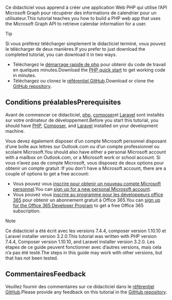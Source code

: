 <!-- markdownlint-disable MD002 MD041 -->

<span data-ttu-id="fd987-101">Ce didacticiel vous apprend à créer une application Web PHP qui utilise l’API Microsoft Graph pour récupérer des informations de calendrier pour un utilisateur.</span><span class="sxs-lookup"><span data-stu-id="fd987-101">This tutorial teaches you how to build a PHP web app that uses the Microsoft Graph API to retrieve calendar information for a user.</span></span>

> [!TIP]
> <span data-ttu-id="fd987-102">Si vous préférez télécharger simplement le didacticiel terminé, vous pouvez le télécharger de deux manières.</span><span class="sxs-lookup"><span data-stu-id="fd987-102">If you prefer to just download the completed tutorial, you can download it in two ways.</span></span>
>
> - <span data-ttu-id="fd987-103">Téléchargez le [démarrage rapide de php](https://developer.microsoft.com/graph/quick-start?platform=option-php) pour obtenir du code de travail en quelques minutes.</span><span class="sxs-lookup"><span data-stu-id="fd987-103">Download the [PHP quick start](https://developer.microsoft.com/graph/quick-start?platform=option-php) to get working code in minutes.</span></span>
> - <span data-ttu-id="fd987-104">Téléchargez ou clonez le [référentiel GitHub](https://github.com/microsoftgraph/msgraph-training-phpapp).</span><span class="sxs-lookup"><span data-stu-id="fd987-104">Download or clone the [GitHub repository](https://github.com/microsoftgraph/msgraph-training-phpapp).</span></span>

## <a name="prerequisites"></a><span data-ttu-id="fd987-105">Conditions préalables</span><span class="sxs-lookup"><span data-stu-id="fd987-105">Prerequisites</span></span>

<span data-ttu-id="fd987-106">Avant de commencer ce didacticiel, [php](http://php.net/downloads.php), [composer](https://getcomposer.org/)et [Laravel](https://laravel.com/) sont installés sur votre ordinateur de développement.</span><span class="sxs-lookup"><span data-stu-id="fd987-106">Before you start this tutorial, you should have [PHP](http://php.net/downloads.php), [Composer](https://getcomposer.org/), and [Laravel](https://laravel.com/) installed on your development machine.</span></span>

<span data-ttu-id="fd987-107">Vous devez également disposer d’un compte Microsoft personnel disposant d’une boîte aux lettres sur Outlook.com ou d’un compte professionnel ou scolaire Microsoft.</span><span class="sxs-lookup"><span data-stu-id="fd987-107">You should also have either a personal Microsoft account with a mailbox on Outlook.com, or a Microsoft work or school account.</span></span> <span data-ttu-id="fd987-108">Si vous n’avez pas de compte Microsoft, vous disposez de deux options pour obtenir un compte gratuit :</span><span class="sxs-lookup"><span data-stu-id="fd987-108">If you don't have a Microsoft account, there are a couple of options to get a free account:</span></span>

- <span data-ttu-id="fd987-109">Vous pouvez vous [inscrire pour obtenir un nouveau compte Microsoft personnel](https://signup.live.com/signup?wa=wsignin1.0&rpsnv=12&ct=1454618383&rver=6.4.6456.0&wp=MBI_SSL_SHARED&wreply=https://mail.live.com/default.aspx&id=64855&cbcxt=mai&bk=1454618383&uiflavor=web&uaid=b213a65b4fdc484382b6622b3ecaa547&mkt=E-US&lc=1033&lic=1).</span><span class="sxs-lookup"><span data-stu-id="fd987-109">You can [sign up for a new personal Microsoft account](https://signup.live.com/signup?wa=wsignin1.0&rpsnv=12&ct=1454618383&rver=6.4.6456.0&wp=MBI_SSL_SHARED&wreply=https://mail.live.com/default.aspx&id=64855&cbcxt=mai&bk=1454618383&uiflavor=web&uaid=b213a65b4fdc484382b6622b3ecaa547&mkt=E-US&lc=1033&lic=1).</span></span>
- <span data-ttu-id="fd987-110">Vous pouvez vous [inscrire au programme pour les développeurs office 365](https://developer.microsoft.com/office/dev-program) pour obtenir un abonnement gratuit à Office 365.</span><span class="sxs-lookup"><span data-stu-id="fd987-110">You can [sign up for the Office 365 Developer Program](https://developer.microsoft.com/office/dev-program) to get a free Office 365 subscription.</span></span>

> [!NOTE]
> <span data-ttu-id="fd987-111">Ce didacticiel a été écrit avec les versions 7.4.4, composer version 1.10.10 et Laravel installer version 3.2.0.</span><span class="sxs-lookup"><span data-stu-id="fd987-111">This tutorial was written with PHP version 7.4.4, Composer version 1.10.10, and Laravel installer version 3.2.0.</span></span> <span data-ttu-id="fd987-112">Les étapes de ce guide peuvent fonctionner avec d’autres versions, mais cela n’a pas été testé.</span><span class="sxs-lookup"><span data-stu-id="fd987-112">The steps in this guide may work with other versions, but that has not been tested.</span></span>

## <a name="feedback"></a><span data-ttu-id="fd987-113">Commentaires</span><span class="sxs-lookup"><span data-stu-id="fd987-113">Feedback</span></span>

<span data-ttu-id="fd987-114">Veuillez fournir des commentaires sur ce didacticiel dans le [référentiel GitHub](https://github.com/microsoftgraph/msgraph-training-phpapp).</span><span class="sxs-lookup"><span data-stu-id="fd987-114">Please provide any feedback on this tutorial in the [GitHub repository](https://github.com/microsoftgraph/msgraph-training-phpapp).</span></span>
